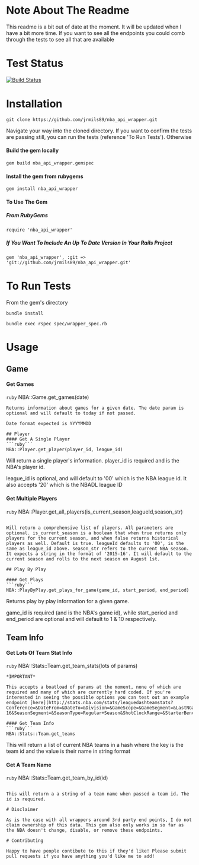 # Note About The Readme

This readme is a bit out of date at the moment. It will be updated when I have a bit more time. If you want to see all the endpoints you could comb through the tests to see all that are available

# Test Status

[![Build Status](https://travis-ci.org/jrmils89/nba_api_wrapper.svg?branch=master)](https://travis-ci.org/jrmils89/nba_api_wrapper)

# Installation
```
git clone https://github.com/jrmils89/nba_api_wrapper.git
```
Navigate your way into the cloned directory. If you want to confirm the tests are passing still, you can run the tests (reference 'To Run Tests'). Otherwise

#### Build the gem locally
```
gem build nba_api_wrapper.gemspec
```
#### Install the gem from rubygems
```
gem install nba_api_wrapper
```

#### To Use The Gem

##### From RubyGems
```
require 'nba_api_wrapper'
```
##### If You Want To Include An Up To Date Version In Your Rails Project
```
gem 'nba_api_wrapper', :git => 'git://github.com/jrmils89/nba_api_wrapper.git'
```


# To Run Tests
From the gem's directory
```
bundle install
```

```
bundle exec rspec spec/wrapper_spec.rb
```

# Usage

## Game
#### Get Games
```ruby```
NBA::Game.get_games(date)
```
Returns information about games for a given date. The date param is optional and will default to today if not passed.

Date format expected is YYYYMMDD

## Player
#### Get A Single Player
```ruby```
NBA::Player.get_player(player_id, league_id)
```

Will return a single player's information. player_id is required and is the NBA's player id.

league_id is optional, and will default to '00' which is the NBA league id. It also accepts '20' which is the NBADL league ID
#### Get Multiple Players
```ruby```
NBA::Player.get_all_players(is_current_season,leagueId,season_str)
```

Will return a comprehensive list of players. All parameters are optional. is_current_season is a boolean that when true returns only players for the current season, and when false returns historical players as well. Default is true. leagueId defaults to '00', is the same as league_id above. season_str refers to the current NBA season. It expects a string in the format of '2015-16'. It will default to the current season and rolls to the next season on August 1st.

## Play By Play

#### Get Plays
```ruby```
NBA::PlayByPlay.get_plays_for_game(game_id, start_period, end_period)
```
Returns play by play information for a given game.

game_id is required (and is the NBA's game id), while start_period and end_period are optional and will default to 1 & 10 respectively.

## Team Info
#### Get Lots Of Team Stat Info
```ruby```
NBA::Stats::Team.get_team_stats(lots of params)
```
*IMPORTANT*

This accepts a boatload of params at the moment, none of which are required and many of which are currently hard coded. If you're interested in seeing the possible options you can test out an example endpoint [here](http://stats.nba.com/stats/leaguedashteamstats?Conference=&DateFrom=&DateTo=&Division=&GameScope=&GameSegment=&LastNGames=0&LeagueID=00&Location=&MeasureType=Base&Month=0&OpponentTeamID=0&Outcome=&PORound=0&PaceAdjust=N&PerMode=PerGame&Period=0&PlayerExperience=&PlayerPosition=&PlusMinus=N&Rank=N&Season=2015-16&SeasonSegment=&SeasonType=Regular+Season&ShotClockRange=&StarterBench=&TeamID=0&VsConference=&VsDivision=)

#### Get Team Info
```ruby```
NBA::Stats::Team.get_teams
```

This will return a list of current NBA teams in a hash where the key is the team id and the value is their name in string format

#### Get A Team Name
```ruby```
NBA::Stats::Team.get_team_by_id(id)
```

This will return a a string of a team name when passed a team id. The id is required.

# Disclaimer

As is the case with all wrappers around 3rd party end points, I do not claim ownership of this data. This gem also only works in so far as the NBA doesn't change, disable, or remove these endpoints.

# Contributing

Happy to have people contibute to this if they'd like! Please submit pull requests if you have anything you'd like me to add!